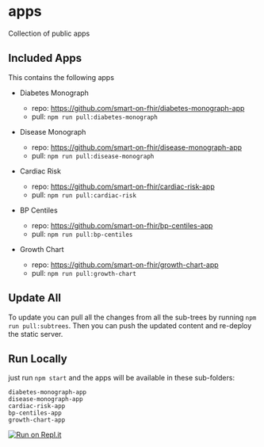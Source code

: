 # apps
Collection of public apps

## Included Apps
This contains the following apps
- Diabetes Monograph
    - repo: https://github.com/smart-on-fhir/diabetes-monograph-app
    - pull: `npm run pull:diabetes-monograph`

- Disease Monograph
    - repo: https://github.com/smart-on-fhir/disease-monograph-app
    - pull: `npm run pull:disease-monograph`

- Cardiac Risk
    - repo: https://github.com/smart-on-fhir/cardiac-risk-app
    - pull: `npm run pull:cardiac-risk`

- BP Centiles
    - repo: https://github.com/smart-on-fhir/bp-centiles-app
    - pull: `npm run pull:bp-centiles`

- Growth Chart
    - repo: https://github.com/smart-on-fhir/growth-chart-app
    - pull: `npm run pull:growth-chart`


## Update All
To update you can pull all the changes from all the sub-trees by running `npm run pull:subtrees`.
Then you can push the updated content and re-deploy the static server.

## Run Locally
just run `npm start` and the apps will be available in these sub-folders:

    diabetes-monograph-app
    disease-monograph-app
    cardiac-risk-app
    bp-centiles-app
    growth-chart-app

[![Run on Repl.it](https://repl.it/badge/github/smart-on-fhir/smart-examples)](https://repl.it/github/smart-on-fhir/smart-examples)
